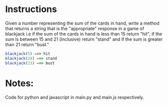 # Instructions

Given a number representing the sum of the cards in hand, write a method that returns a string that is the "appropriate" response in a game of blackjack i.e if the sum of the cards in hand is less than 15 return "hit", if the sum is between 15 and 21 (inclusive) return "stand" and if the sum is greater than 21 return "bust."

```js
blackjack(5) ==> hit
blackjack(20) ==> stand
blackjack(23) ==> bust
```

# Notes:
Code for python and javascript in main.py and main.js respectively.